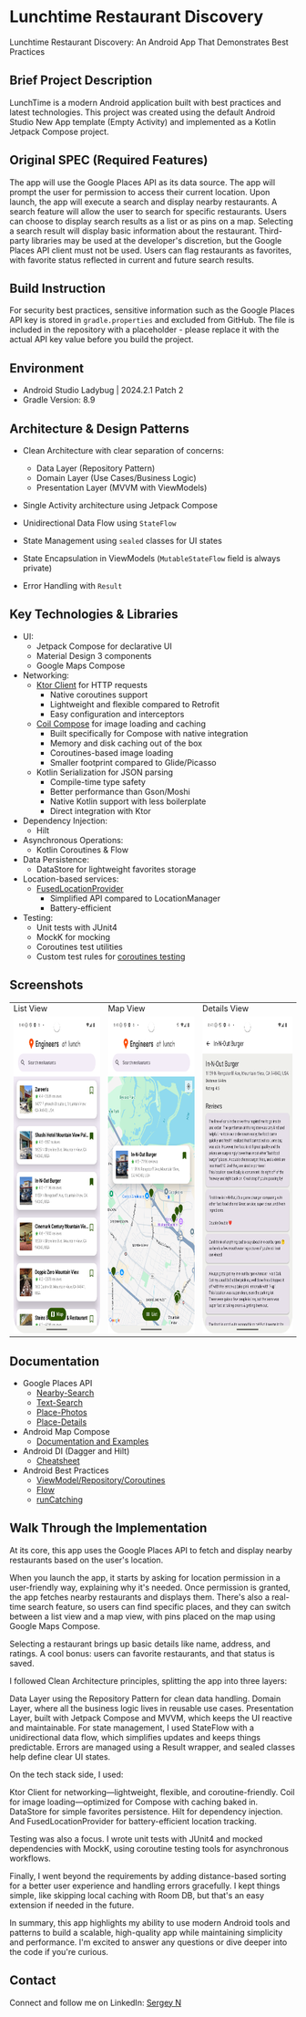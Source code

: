 # Lunchtime Restaurant Discovery

Lunchtime Restaurant Discovery: An Android App That Demonstrates Best Practices

## Brief Project Description

LunchTime is a modern Android application built with best practices and latest technologies. This
project was created using the default Android Studio New App template (Empty Activity) and
implemented as a Kotlin Jetpack Compose project.

## Original SPEC (Required Features)

The app will use the Google Places API as its data source.
The app will prompt the user for permission to access their current location.
Upon launch, the app will execute a search and display nearby restaurants.
A search feature will allow the user to search for specific restaurants.
Users can choose to display search results as a list or as pins on a map.
Selecting a search result will display basic information about the restaurant.
Third-party libraries may be used at the developer's discretion, but the Google Places API client must not be used.
Users can flag restaurants as favorites, with favorite status reflected in current and future search results.


## Build Instruction

For security best practices, sensitive information such as the Google Places API key is stored in
`gradle.properties` and excluded from GitHub. The file is included in the repository with a
placeholder - please replace it with the actual API key value before you build the project.

## Environment

- Android Studio Ladybug | 2024.2.1 Patch 2
- Gradle Version: 8.9

## Architecture & Design Patterns

- Clean Architecture with clear separation of concerns:
    - Data Layer (Repository Pattern)
    - Domain Layer (Use Cases/Business Logic)
    - Presentation Layer (MVVM with ViewModels)


- Single Activity architecture using Jetpack Compose
- Unidirectional Data Flow using `StateFlow`
- State Management using `sealed` classes for UI states
- State Encapsulation in ViewModels (`MutableStateFlow` field is always private)
- Error Handling with `Result`

## Key Technologies & Libraries

- UI:
    - Jetpack Compose for declarative UI
    - Material Design 3 components
    - Google Maps Compose 
- Networking:
    - [Ktor Client](https://ktor.io/docs/client-create-and-configure.html#configure-client) for HTTP requests 
      - Native coroutines support
      - Lightweight and flexible compared to Retrofit
      - Easy configuration and interceptors
    - [Coil Compose](https://coil-kt.github.io/coil/compose/) for image loading and caching
      - Built specifically for Compose with native integration
      - Memory and disk caching out of the box
      - Coroutines-based image loading
      - Smaller footprint compared to Glide/Picasso
    - Kotlin Serialization for JSON parsing
      - Compile-time type safety
      - Better performance than Gson/Moshi
      - Native Kotlin support with less boilerplate
      - Direct integration with Ktor
- Dependency Injection:
    - Hilt
- Asynchronous Operations:
    - Kotlin Coroutines & Flow
- Data Persistence:
    - DataStore for lightweight favorites storage
 - Location-based services:
    - [FusedLocationProvider](https://developers.google.com/location-context/fused-location-provider)
      - Simplified API compared to LocationManager
      - Battery-efficient
- Testing:
    - Unit tests with JUnit4
    - MockK for mocking
    - Coroutines test utilities
    - Custom test rules for [coroutines testing](https://developer.android.com/kotlin/coroutines/test)

## Screenshots

<table>
  <tr>
    <td>List View</td>
     <td>Map View</td>
     <td>Details View</td>
  </tr>
  <tr>
    <td><img src="Screenshot_1.png" width=270 height=555></td>
    <td><img src="Screenshot_2.png" width=270 height=555></td>
    <td><img src="Screenshot_3.png" width=270 height=555></td>
  </tr>
 </table>

## Documentation

- Google Places API
    - [Nearby-Search](https://developers.google.com/maps/documentation/places/web-service/nearby-search)
    - [Text-Search](https://developers.google.com/maps/documentation/places/web-service/text-search)
    - [Place-Photos](https://developers.google.com/maps/documentation/places/web-service/place-photos)
    - [Place-Details](https://developers.google.com/maps/documentation/places/web-service/place-details)
- Android Map Compose
    - [Documentation and Examples](https://github.com/googlemaps/android-maps-compose)
- Android DI (Dagger and Hilt)
    - [Cheatsheet](https://developer.android.com/training/dependency-injection/hilt-cheatsheet)
- Android Best Practices
    - [ViewModel/Repository/Coroutines](https://developer.android.com/kotlin/coroutines/coroutines-best-practices)
    - [Flow](https://developer.android.com/kotlin/flow)
    - [runCatching](https://dev.to/1noshishi/mastering-runcatching-in-kotlin-how-to-avoid-coroutine-cancellation-issues-5go2)


## Walk Through the Implementation

At its core, this app uses the Google Places API to fetch and display nearby restaurants based on the user's location.

When you launch the app, it starts by asking for location permission in a user-friendly way, explaining why it's needed. Once permission is granted, the app fetches nearby restaurants and displays them. There's also a real-time search feature, so users can find specific places, and they can switch between a list view and a map view, with pins placed on the map using Google Maps Compose.

Selecting a restaurant brings up basic details like name, address, and ratings. A cool bonus: users can favorite restaurants, and that status is saved.

I followed Clean Architecture principles, splitting the app into three layers:

Data Layer using the Repository Pattern for clean data handling.
Domain Layer, where all the business logic lives in reusable use cases.
Presentation Layer, built with Jetpack Compose and MVVM, which keeps the UI reactive and maintainable.
For state management, I used StateFlow with a unidirectional data flow, which simplifies updates and keeps things predictable. Errors are managed using a Result wrapper, and sealed classes help define clear UI states.

On the tech stack side, I used:

Ktor Client for networking—lightweight, flexible, and coroutine-friendly.
Coil for image loading—optimized for Compose with caching baked in.
DataStore for simple favorites persistence.
Hilt for dependency injection.
And FusedLocationProvider for battery-efficient location tracking.

Testing was also a focus. I wrote unit tests with JUnit4 and mocked dependencies with MockK, using coroutine testing tools for asynchronous workflows.

Finally, I went beyond the requirements by adding distance-based sorting for a better user experience and handling errors gracefully. I kept things simple, like skipping local caching with Room DB, but that's an easy extension if needed in the future.

In summary, this app highlights my ability to use modern Android tools and patterns to build a scalable, high-quality app while maintaining simplicity and performance. I'm excited to answer any questions or dive deeper into the code if you're curious.

## Contact

Connect and follow me on LinkedIn: [Sergey N](https://www.linkedin.com/in/sergey-neskoromny/)